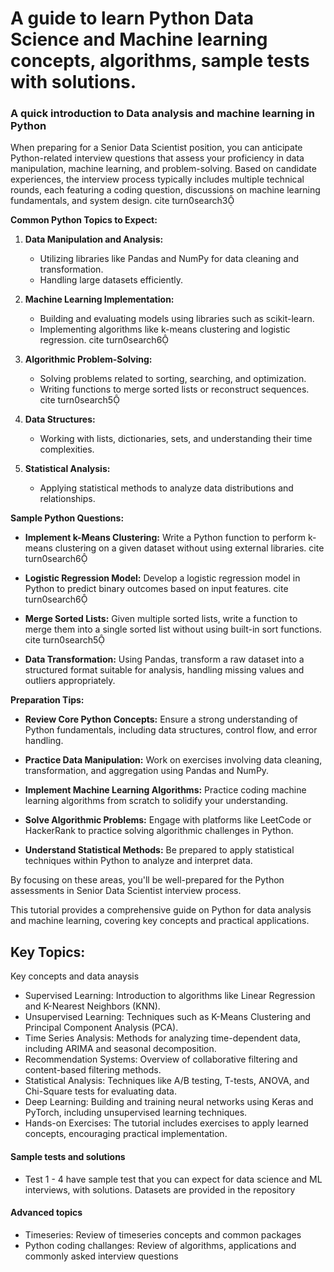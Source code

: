 # A guide to learn Python Data Science and Machine learning concepts, algorithms, sample tests with solutions.

### A quick introduction to Data analysis and machine learning in Python 


When preparing for a Senior Data Scientist position, you can anticipate Python-related interview questions that assess your proficiency in data manipulation, machine learning, and problem-solving.     Based on candidate experiences, the interview process typically includes multiple technical rounds, each featuring a coding question, discussions on machine learning fundamentals, and system design.    cite turn0search3

**Common Python Topics to Expect:**

1. **Data Manipulation and Analysis:**
   -    Utilizing libraries like Pandas and NumPy for data cleaning and transformation. 
   -    Handling large datasets efficiently. 

2. **Machine Learning Implementation:**
   -    Building and evaluating models using libraries such as scikit-learn. 
   -    Implementing algorithms like k-means clustering and logistic regression.    cite turn0search6

3. **Algorithmic Problem-Solving:**
   -    Solving problems related to sorting, searching, and optimization. 
   -    Writing functions to merge sorted lists or reconstruct sequences.    cite turn0search5

4. **Data Structures:**
   -    Working with lists, dictionaries, sets, and understanding their time complexities. 

5. **Statistical Analysis:**
   -    Applying statistical methods to analyze data distributions and relationships. 

**Sample Python Questions:**

-    **Implement k-Means Clustering:** Write a Python function to perform k-means clustering on a given dataset without using external libraries.    cite turn0search6

-    **Logistic Regression Model:** Develop a logistic regression model in Python to predict binary outcomes based on input features.    cite turn0search6

-    **Merge Sorted Lists:** Given multiple sorted lists, write a function to merge them into a single sorted list without using built-in sort functions.    cite turn0search5

-    **Data Transformation:** Using Pandas, transform a raw dataset into a structured format suitable for analysis, handling missing values and outliers appropriately. 

**Preparation Tips:**

-    **Review Core Python Concepts:** Ensure a strong understanding of Python fundamentals, including data structures, control flow, and error handling. 

-    **Practice Data Manipulation:** Work on exercises involving data cleaning, transformation, and aggregation using Pandas and NumPy. 

-    **Implement Machine Learning Algorithms:** Practice coding machine learning algorithms from scratch to solidify your understanding. 

-    **Solve Algorithmic Problems:** Engage with platforms like LeetCode or HackerRank to practice solving algorithmic challenges in Python. 

-    **Understand Statistical Methods:** Be prepared to apply statistical techniques within Python to analyze and interpret data. 

   By focusing on these areas, you'll be well-prepared for the Python assessments in Senior Data Scientist interview process.  



This tutorial provides a comprehensive guide on Python for data analysis and machine learning, covering key concepts and practical applications.

## Key Topics:

Key concepts and data anaysis 
* Supervised Learning: Introduction to algorithms like Linear Regression and K-Nearest Neighbors (KNN).
* Unsupervised Learning: Techniques such as K-Means Clustering and Principal Component Analysis (PCA).
* Time Series Analysis: Methods for analyzing time-dependent data, including ARIMA and seasonal decomposition.
* Recommendation Systems: Overview of collaborative filtering and content-based filtering methods.
* Statistical Analysis: Techniques like A/B testing, T-tests, ANOVA, and Chi-Square tests for evaluating data.
* Deep Learning: Building and training neural networks using Keras and PyTorch, including unsupervised learning techniques.
* Hands-on Exercises: The tutorial includes exercises to apply learned concepts, encouraging practical implementation.

#### Sample tests and solutions
* Test 1 - 4 have sample test that you can expect for data science and ML interviews, with solutions. Datasets are provided in the repository

#### Advanced topics 
* Timeseries: Review of timeseries concepts and common packages
* Python coding challanges: Review of algorithms, applications and commonly asked interview questions  

